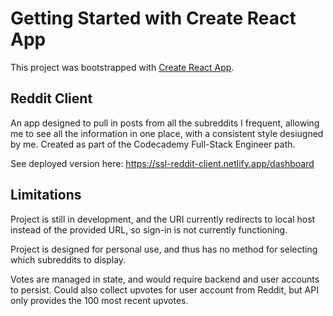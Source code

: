 # Getting Started with Create React App

This project was bootstrapped with [Create React App](https://github.com/facebook/create-react-app).

## Reddit Client

An app designed to pull in posts from all the subreddits I frequent, allowing me to see all the information in one place, with a consistent style desiugned by me. Created as part of the Codecademy Full-Stack Engineer path.

See deployed version here: https://ssl-reddit-client.netlify.app/dashboard

## Limitations

Project is still in development, and the URI currently redirects to local host instead of the provided URL, so sign-in is not currently functioning.

Project is designed for personal use, and thus has no method for selecting which subreddits to display.

Votes are managed in state, and would require backend and user accounts to persist. Could also collect upvotes for user account from Reddit, but API only provides the 100 most recent upvotes.
